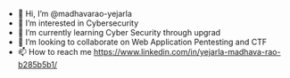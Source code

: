 - 👋 Hi, I’m @madhavarao-yejarla
- 👀 I’m interested in Cybersecurity
- 🌱 I’m currently learning Cyber Security through upgrad
- 💞️ I’m looking to collaborate on Web Application Pentesting and CTF
- 📫 How to reach me https://www.linkedin.com/in/yejarla-madhava-rao-b285b5b1/

<!---
madhavarao-yejarla/madhavarao-yejarla is a ✨ special ✨ repository because its `README.md` (this file) appears on your GitHub profile.
You can click the Preview link to take a look at your changes.
--->
